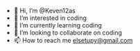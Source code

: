 - 👋 Hi, I’m @Keven12as
- 👀 I’m interested in coding
- 🌱 I’m currently learning coding
- 💞️ I’m looking to collaborate on coding
- 📫 How to reach me elsetupy@gmail.com

<!---
Keven12as/Keven12as is a ✨ special ✨ repository because its `README.md` (this file) appears on your GitHub profile.
You can click the Preview link to take a look at your changes.
--->
